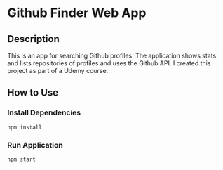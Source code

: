 # Github Finder Web App

## Description
This is an app for searching Github profiles. The application shows stats and lists repositories of profiles and uses the Github API. I created this project as part of a Udemy course.

## How to Use
### Install Dependencies
`npm install`
### Run Application
`npm start`